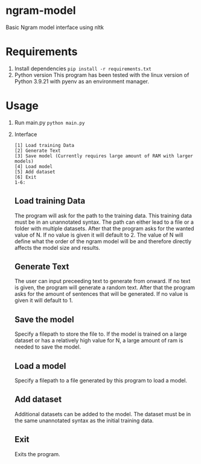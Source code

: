 # ngram-model
Basic Ngram model interface using nltk

# Requirements
1. Install dependencies
`pip install -r requirements.txt`
2. Python version
This program has been tested with the linux version of Python 3.9.21 with pyenv as an environment manager.

# Usage
1. Run main.py
`python main.py`
2. Interface
    ```
    [1] Load training Data
    [2] Generate Text
    [3] Save model (Currently requires large amount of RAM with larger models)
    [4] Load model
    [5] Add dataset
    [6] Exit
    1-6:
    ```
    ## Load training Data
    The program will ask for the path to the training data. This training data must be in an unannotated syntax. The path can either lead to a file or a folder with multiple datasets. After that the program asks for the wanted value of N. If no value is given it will default to 2. The value of N will define what the order of the ngram model will be and therefore directly affects the model size and results.

    ## Generate Text
    The user can input preceeding text to generate from onward. If no text is given, the program will generate a random text. After that the program asks for the amount of sentences that will be generated. If no value is given it will default to 1.

    ## Save the model
    Specify a filepath to store the file to. If the model is trained on a large dataset or has a relatively high value for N, a large amount of ram is needed to save the model.

    ## Load a model
    Specify a filepath to a file generated by this program to load a model.

    ## Add dataset
    Additional datasets can be added to the model. The dataset must be in the same unannotated syntax as the initial training data.

    ## Exit
    Exits the program.